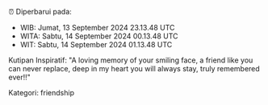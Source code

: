 ⏰ Diperbarui pada:
- WIB: Jumat, 13 September 2024 23.13.48 UTC
- WITA: Sabtu, 14 September 2024 00.13.48 UTC
- WIT: Sabtu, 14 September 2024 01.13.48 UTC

Kutipan Inspiratif:
"A loving memory of your smiling face, a friend like you can never replace, deep in my heart you will always stay, truly remembered ever!!"


Kategori: friendship

